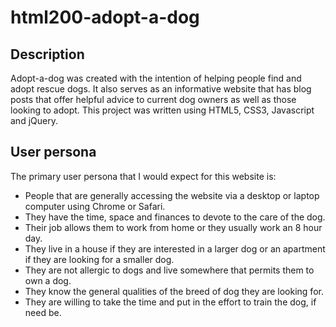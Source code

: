 # html200-adopt-a-dog

## Description
Adopt-a-dog was created with the intention of helping people find and adopt rescue dogs. It also serves as an informative website that has blog posts that offer helpful advice to current dog owners as well as those looking to adopt. This project was written using HTML5, CSS3, Javascript and jQuery.

## User persona
The primary user persona that I would expect for this website is: 
* People that are generally accessing the website via a desktop or laptop computer using Chrome or Safari. 
* They have the time, space and finances to devote to the care of the dog. 
* Their job allows them to work from home or they usually work an 8 hour day. 
* They live in a house if they are interested in a larger dog or an apartment if they are looking for a smaller dog.
* They are not allergic to dogs and live somewhere that permits them to own a dog. 
* They know the general qualities of the breed of dog they are looking for. 
* They are willing to take the time and put in the effort to train the dog, if need be.

